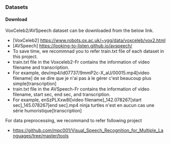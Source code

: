 ### Datasets
#### Download
VoxCeleb2/AVSpeech dataset can be downloaded from the below link.
- [VoxCeleb2] https://www.robots.ox.ac.uk/~vgg/data/voxceleb/vox2.html
- [AVSpeech] https://looking-to-listen.github.io/avspeech/
- To save time, we recommnad you to refer train.txt file of each dataset in this project.
- train.txt file in the Voxceleb2-Fr contains the information of video filename and transcription.
- For example, dev/mp4/id07737/9mmP2c-X_aU/00015.mp4[video filename]	de se dire que je n'ai pas à le gérer c'est beaucoup plus simple[transcription]
- train.txt file in the AVSpeech-Fr contains the information of video filename, start sec, end sec, and transcription.
- For example, enSzPLXxw8I[video filename]_142.078267[start sec]_145.078267[end sec].mp4	ninja turtles n'est en aucun cas une série humoristique[transcription]
  

  
For data preprocessing, we recommand to refer following project
- https://github.com/mpc001/Visual_Speech_Recognition_for_Multiple_Languages/tree/master/tools

